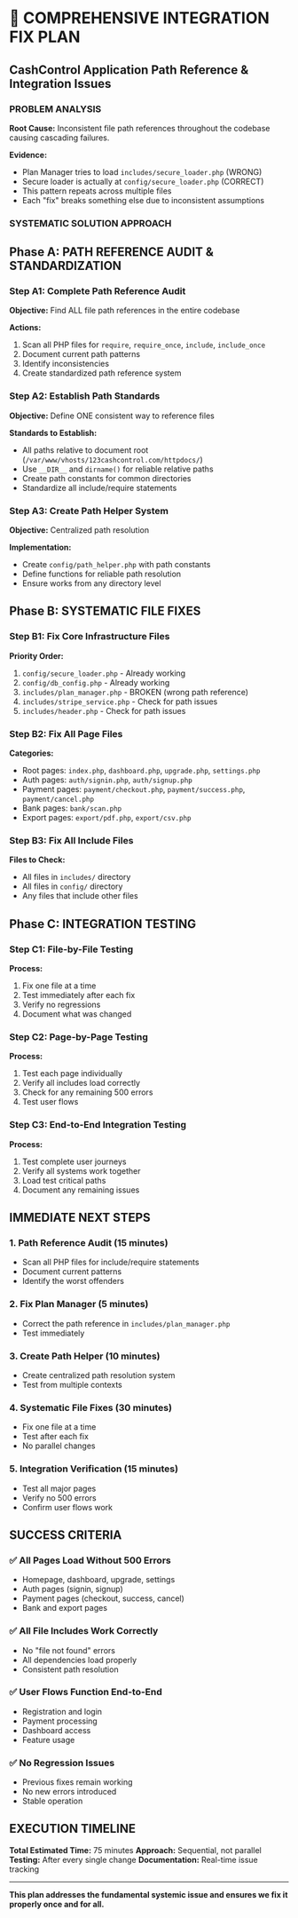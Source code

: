 # 🚨 COMPREHENSIVE INTEGRATION FIX PLAN
## CashControl Application Path Reference & Integration Issues

### PROBLEM ANALYSIS
**Root Cause:** Inconsistent file path references throughout the codebase causing cascading failures.

**Evidence:**
- Plan Manager tries to load `includes/secure_loader.php` (WRONG)
- Secure loader is actually at `config/secure_loader.php` (CORRECT)
- This pattern repeats across multiple files
- Each "fix" breaks something else due to inconsistent assumptions

### SYSTEMATIC SOLUTION APPROACH

## Phase A: PATH REFERENCE AUDIT & STANDARDIZATION

### Step A1: Complete Path Reference Audit
**Objective:** Find ALL file path references in the entire codebase

**Actions:**
1. Scan all PHP files for `require`, `require_once`, `include`, `include_once`
2. Document current path patterns
3. Identify inconsistencies
4. Create standardized path reference system

### Step A2: Establish Path Standards
**Objective:** Define ONE consistent way to reference files

**Standards to Establish:**
- All paths relative to document root (`/var/www/vhosts/123cashcontrol.com/httpdocs/`)
- Use `__DIR__` and `dirname()` for reliable relative paths
- Create path constants for common directories
- Standardize all include/require statements

### Step A3: Create Path Helper System
**Objective:** Centralized path resolution

**Implementation:**
- Create `config/path_helper.php` with path constants
- Define functions for reliable path resolution
- Ensure works from any directory level

## Phase B: SYSTEMATIC FILE FIXES

### Step B1: Fix Core Infrastructure Files
**Priority Order:**
1. `config/secure_loader.php` - Already working
2. `config/db_config.php` - Already working  
3. `includes/plan_manager.php` - BROKEN (wrong path reference)
4. `includes/stripe_service.php` - Check for path issues
5. `includes/header.php` - Check for path issues

### Step B2: Fix All Page Files
**Categories:**
- Root pages: `index.php`, `dashboard.php`, `upgrade.php`, `settings.php`
- Auth pages: `auth/signin.php`, `auth/signup.php`
- Payment pages: `payment/checkout.php`, `payment/success.php`, `payment/cancel.php`
- Bank pages: `bank/scan.php`
- Export pages: `export/pdf.php`, `export/csv.php`

### Step B3: Fix All Include Files
**Files to Check:**
- All files in `includes/` directory
- All files in `config/` directory
- Any files that include other files

## Phase C: INTEGRATION TESTING

### Step C1: File-by-File Testing
**Process:**
1. Fix one file at a time
2. Test immediately after each fix
3. Verify no regressions
4. Document what was changed

### Step C2: Page-by-Page Testing
**Process:**
1. Test each page individually
2. Verify all includes load correctly
3. Check for any remaining 500 errors
4. Test user flows

### Step C3: End-to-End Integration Testing
**Process:**
1. Test complete user journeys
2. Verify all systems work together
3. Load test critical paths
4. Document any remaining issues

## IMMEDIATE NEXT STEPS

### 1. Path Reference Audit (15 minutes)
- Scan all PHP files for include/require statements
- Document current patterns
- Identify the worst offenders

### 2. Fix Plan Manager (5 minutes)
- Correct the path reference in `includes/plan_manager.php`
- Test immediately

### 3. Create Path Helper (10 minutes)
- Create centralized path resolution system
- Test from multiple contexts

### 4. Systematic File Fixes (30 minutes)
- Fix one file at a time
- Test after each fix
- No parallel changes

### 5. Integration Verification (15 minutes)
- Test all major pages
- Verify no 500 errors
- Confirm user flows work

## SUCCESS CRITERIA

### ✅ All Pages Load Without 500 Errors
- Homepage, dashboard, upgrade, settings
- Auth pages (signin, signup)
- Payment pages (checkout, success, cancel)
- Bank and export pages

### ✅ All File Includes Work Correctly
- No "file not found" errors
- All dependencies load properly
- Consistent path resolution

### ✅ User Flows Function End-to-End
- Registration and login
- Payment processing
- Dashboard access
- Feature usage

### ✅ No Regression Issues
- Previous fixes remain working
- No new errors introduced
- Stable operation

## EXECUTION TIMELINE

**Total Estimated Time:** 75 minutes
**Approach:** Sequential, not parallel
**Testing:** After every single change
**Documentation:** Real-time issue tracking

---

**This plan addresses the fundamental systemic issue and ensures we fix it properly once and for all.**
